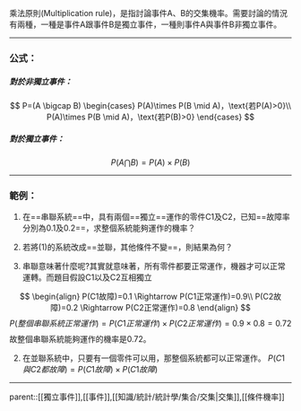 乘法原則(Multiplication rule)，是指討論事件A、B的交集機率。需要討論的情況有兩種，一種是事件A跟事件B是獨立事件，一種則事件A與事件B非獨立事件。
- - -
### 公式：
##### 對於非獨立事件：
$$
P=(A \bigcap B)
\begin{cases}
P(A)\times P(B \mid A)，\text{若P(A)>0}\\
P(A)\times P(B \mid A)，\text{若P(B)>0}
\end{cases}
$$
##### 對於獨立事件：
$$P(A \bigcap B)=P(A) \times P(B)$$
- - -
### 範例：
1. 在==串聯系統==中，具有兩個==獨立==運作的零件C1及C2，已知==故障率分別為0.1及0.2==，求整個系統能夠運作的機率？
2. 若將(1)的系統改成==並聯，其他條件不變==，則結果為何？



1. 串聯意味著什麼呢?其實就意味著，所有零件都要正常運作，機器才可以正常運轉。而題目假設C1以及C2互相獨立

$$
\begin{align}
P(C1故障)=0.1 \Rightarrow P(C1正常運作)=0.9\\
P(C2故障)=0.2 \Rightarrow P(C2正常運作)=0.8
\end{align}
$$
$$
P(整個串聯系統正常運作)=P(C1正常運作)\times P(C2正常運作)=0.9\times0.8=0.72
$$
故整個串聯系統能夠運作的機率是0.72。


2. 在並聯系統中，只要有一個零件可以用，那整個系統都可以正常運作。
$P(C1與C2都故障)=P(C1故障)\times P(C1故障)$

- - -
parent::[[獨立事件]],[[事件]],[[知識/統計/統計學/集合/交集|交集]],[[條件機率]]